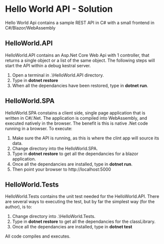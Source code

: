 # Hello World API - Solution
Hello World Api contains a sample REST API in C# with a small frontend in C#/Blazor/WebAssembly

## HelloWorld.API
HelloWorld.API contains an Asp.Net Core Web Api with 1 controller, that returns a single object or a list of the same object. The following steps will start the API within a debug kestral server. 
1. Open a terminal in .\HelloWorld.API directory.
2. Type in **dotnet restore**
3. When all the dependancies have been restored, type in **dotnet run**.
    


## HelloWorld.SPA
HelloWorld.SPA constains a client side, single page application that is written in C#/.Net. The application is compiled into WebAssembly, and executed natively in the browser.  The benefit is this is native .Net code running in a browser.  To execute:
1. Make sure the API is running, as this is where the clint app will source its data.
2. Change directory into the HelloWorld.SPA.
3. Type in **dotnet restore** to get all the dependancies for a blazor application.
4. Once all the dependancies are installed, type in **dotnet run**. 
5. Then point your browser to http://localhost:5000


## HelloWorld.Tests
HelloWorld.Tests contains the unit test needed for the HelloWorld.API.  There are several ways to executing the test, but by far the simplest way (for the author), is to:
1. Change directory into .\HelloWorld.Tests.
2. Type in **dotnet restore** to get all the dependancies for the classLibrary.
3. Once all the dependancies are installed, type in **dotnet test**


All code compiles and executes. 


